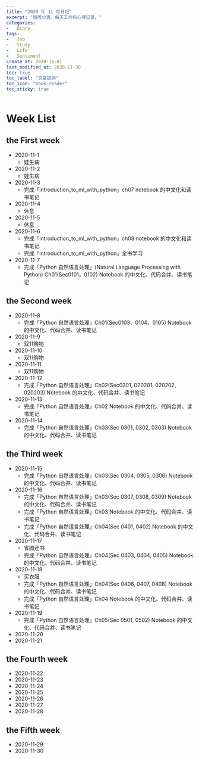 ```yaml
---
title: "2020 年 11 月日记"
excerpt: "按周分类，每天工作和心得记录。"
categories:
-   Diary
tags:
-   Job
-   Study
-   Life
-   Sentiment
create_at: 2020-11-01
last_modified_at: 2020-11-30
toc: true
toc_label: "文章提纲"
toc_icon: "book-reader"
toc_sticky: true
---
```


# Week List

## the First week

-   2020-11-1
    -   娃生病
-   2020-11-2
    -   娃生病
-   2020-11-3
    -   完成「introduction_to_ml_with_python」ch07 notebook 的中文化和读书笔记
-   2020-11-4
    -   休息
-   2020-11-5
    -   休息
-   2020-11-6
    -   完成「introduction_to_ml_with_python」ch08 notebook 的中文化和读书笔记
    -   完成「introduction_to_ml_with_python」全书学习
-   2020-11-7
    -   完成「Python 自然语言处理」(Natural Language Processing with Python) Ch01(Sec0101，0102) Notebook 的中文化、代码合并、读书笔记

## the Second week

-   2020-11-8
    -   完成「Python 自然语言处理」Ch01(Sec0103，0104，0105) Notebook 的中文化、代码合并、读书笔记
-   2020-11-9
    -   双11购物
-   2020-11-10
    -   双11购物
-   2020-11-11
    -   双11购物
-   2020-11-12
    -   完成「Python 自然语言处理」Ch02(Sec0201, 020201, 020202, 020203) Notebook 的中文化、代码合并、读书笔记
-   2020-11-13
    -   完成「Python 自然语言处理」Ch02 Notebook 的中文化、代码合并、读书笔记
-   2020-11-14
    -   完成「Python 自然语言处理」Ch03(Sec 0301, 0302, 0303) Notebook 的中文化、代码合并、读书笔记

## the Third week

-   2020-11-15
    -   完成「Python 自然语言处理」Ch03(Sec 0304, 0305, 0306) Notebook 的中文化、代码合并、读书笔记
-   2020-11-16
    -   完成「Python 自然语言处理」Ch03(Sec 0307, 0308, 0309) Notebook 的中文化、代码合并、读书笔记
    -   完成「Python 自然语言处理」Ch03 Notebook 的中文化、代码合并、读书笔记
    -   完成「Python 自然语言处理」Ch04(Sec 0401, 0402) Notebook 的中文化、代码合并、读书笔记
-   2020-11-17
    -   省图还书
    -   完成「Python 自然语言处理」Ch04(Sec 0403, 0404, 0405) Notebook 的中文化、代码合并、读书笔记
-   2020-11-18
    -   买衣服
    -   完成「Python 自然语言处理」Ch04(Sec 0406, 0407, 0408) Notebook 的中文化、代码合并、读书笔记
    -   完成「Python 自然语言处理」Ch04 Notebook 的中文化、代码合并、读书笔记
-   2020-11-19
    -   完成「Python 自然语言处理」Ch05(Sec 0501, 0502) Notebook 的中文化、代码合并、读书笔记
-   2020-11-20
-   2020-11-21

## the Fourth week

-   2020-11-22
-   2020-11-23
-   2020-11-24
-   2020-11-25
-   2020-11-26
-   2020-11-27
-   2020-11-28

## the Fifth week

-   2020-11-29
-   2020-11-30
